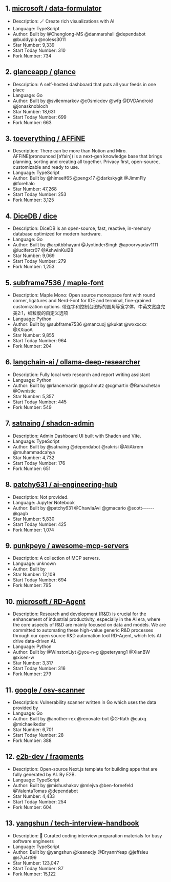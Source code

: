 ## 1. [microsoft / data-formulator](https://github.com/microsoft/data-formulator)
- Description: 🪄 Create rich visualizations with AI
- Language: TypeScript
- Author: Built by @Chenglong-MS @danmarshall @dependabot @buddypia @noless3011  
- Star Number: 9,339
- Start Today Number: 310
- Fork Number: 734

## 2. [glanceapp / glance](https://github.com/glanceapp/glance)
- Description: A self-hosted dashboard that puts all your feeds in one place
- Language: Go
- Author: Built by @svilenmarkov @c0smicdev @wfg @DVDAndroid @jonasknobloch
- Star Number: 18,631
- Start Today Number: 699
- Fork Number: 663

## 3. [toeverything / AFFiNE](https://github.com/toeverything/AFFiNE)
- Description: There can be more than Notion and Miro. AFFiNE(pronounced [ə‘fain]) is a next-gen knowledge base that brings planning, sorting and creating all together. Privacy first, open-source, customizable and ready to use.
- Language: TypeScript
- Author: Built by @himself65 @pengx17 @darkskygit @JimmFly @forehalo
- Star Number: 47,268
- Start Today Number: 253
- Fork Number: 3,125

## 4. [DiceDB / dice](https://github.com/DiceDB/dice)
- Description: DiceDB is an open-source, fast, reactive, in-memory database optimized for modern hardware.
- Language: Go
- Author: Built by @arpitbbhayani @JyotinderSingh @apoorvyadav1111 @lucifercr07 @AshwinKul28
- Star Number: 9,069
- Start Today Number: 279
- Fork Number: 1,253

## 5. [subframe7536 / maple-font](https://github.com/subframe7536/maple-font)
- Description: Maple Mono: Open source monospace font with round corner, ligatures and Nerd-Font for IDE and terminal, fine-grained customization options. 带连字和控制台图标的圆角等宽字体，中英文宽度完美2:1，细粒度的自定义选项
- Language: Python
- Author: Built by @subframe7536 @mancuoj @kukat @wxxxcxx @XXiaoA
- Star Number: 9,855
- Start Today Number: 964
- Fork Number: 204

## 6. [langchain-ai / ollama-deep-researcher](https://github.com/langchain-ai/ollama-deep-researcher)
- Description: Fully local web research and report writing assistant
- Language: Python
- Author: Built by @rlancemartin @gschmutz @cgmartin @Ramachetan @Ownistic
- Star Number: 5,357
- Start Today Number: 445
- Fork Number: 549

## 7. [satnaing / shadcn-admin](https://github.com/satnaing/shadcn-admin)
- Description: Admin Dashboard UI built with Shadcn and Vite.
- Language: TypeScript
- Author: Built by @satnaing @dependabot @rakrisi @AliAkrem @muhammadcahya
- Star Number: 4,732
- Start Today Number: 176
- Fork Number: 651

## 8. [patchy631 / ai-engineering-hub](https://github.com/patchy631/ai-engineering-hub)
- Description: Not provided.
- Language: Jupyter Notebook
- Author: Built by @patchy631 @ChawlaAvi @gmacario @scott------ @gagb
- Star Number: 5,830
- Start Today Number: 425
- Fork Number: 1,074

## 9. [punkpeye / awesome-mcp-servers](https://github.com/punkpeye/awesome-mcp-servers)
- Description: A collection of MCP servers.
- Language: unknown
- Author: Built by
- Star Number: 12,109
- Start Today Number: 694
- Fork Number: 795

## 10. [microsoft / RD-Agent](https://github.com/microsoft/RD-Agent)
- Description: Research and development (R&D) is crucial for the enhancement of industrial productivity, especially in the AI era, where the core aspects of R&D are mainly focused on data and models. We are committed to automating these high-value generic R&D processes through our open source R&D automation tool RD-Agent, which lets AI drive data-driven AI.
- Language: Python
- Author: Built by @WinstonLiyt @you-n-g @peteryang1 @XianBW @xisen-w
- Star Number: 3,317
- Start Today Number: 316
- Fork Number: 279

## 11. [google / osv-scanner](https://github.com/google/osv-scanner)
- Description: Vulnerability scanner written in Go which uses the data provided by
- Language: Go
- Author: Built by @another-rex @renovate-bot @G-Rath @cuixq @michaelkedar
- Star Number: 6,701
- Start Today Number: 28
- Fork Number: 388

## 12. [e2b-dev / fragments](https://github.com/e2b-dev/fragments)
- Description: Open-source Next.js template for building apps that are fully generated by AI. By E2B.
- Language: TypeScript
- Author: Built by @mishushakov @mlejva @ben-fornefeld @ValentaTomas @dependabot
- Star Number: 4,433
- Start Today Number: 254
- Fork Number: 604

## 13. [yangshun / tech-interview-handbook](https://github.com/yangshun/tech-interview-handbook)
- Description: 💯 Curated coding interview preparation materials for busy software engineers
- Language: TypeScript
- Author: Built by @yangshun @keanecjy @BryannYeap @jeffsieu @s7u4rt99
- Star Number: 123,047
- Start Today Number: 87
- Fork Number: 15,122
